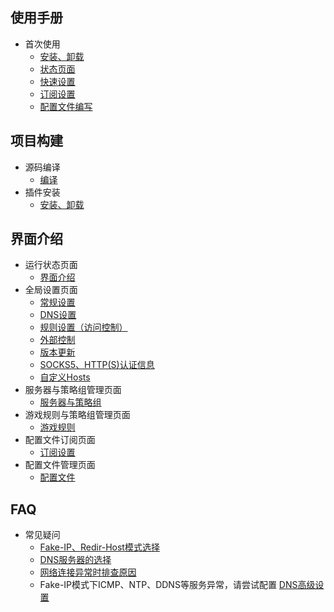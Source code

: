 ## 使用手册
* 首次使用
    * [安装、卸载](https://github.com/vernesong/OpenClash/wiki/安装)
    * [状态页面](https://github.com/vernesong/OpenClash/wiki/运行状态)
    * [快速设置](https://github.com/vernesong/OpenClash/wiki/常规设置)
    * [订阅设置](https://github.com/vernesong/OpenClash/wiki/订阅设置)
    * [配置文件编写](https://github.com/vernesong/OpenClash/wiki/配置文件)

## 项目构建

* 源码编译
    * [编译](https://github.com/vernesong/OpenClash/wiki/编译)
* 插件安装
    * [安装、卸载](https://github.com/vernesong/OpenClash/wiki/安装)


## 界面介绍

* 运行状态页面
    * [界面介绍](https://github.com/vernesong/OpenClash/wiki/运行状态)
* 全局设置页面
    * [常规设置](https://github.com/vernesong/OpenClash/wiki/常规设置)
    * [DNS设置](https://github.com/vernesong/OpenClash/wiki/DNS设置)
    * [规则设置（访问控制）](https://github.com/vernesong/OpenClash/wiki/规则设置（访问控制）)
    * [外部控制](https://github.com/vernesong/OpenClash/wiki/外部控制)
    * [版本更新](https://github.com/vernesong/OpenClash/wiki/版本更新)
    * [SOCKS5、HTTP(S)认证信息](https://github.com/vernesong/OpenClash/wiki/SOCKS5、HTTP(S)认证信息)
    * [自定义Hosts](https://github.com/vernesong/OpenClash/wiki/自定义Hosts)
* 服务器与策略组管理页面
    * [服务器与策略组](https://github.com/vernesong/OpenClash/wiki/%E6%9C%8D%E5%8A%A1%E5%99%A8%E5%92%8C%E7%AD%96%E7%95%A5%E7%BB%84%E7%AE%A1%E7%90%86)
* 游戏规则与策略组管理页面
    * [游戏规则](https://github.com/vernesong/OpenClash/wiki/%E6%B8%B8%E6%88%8F%E8%A7%84%E5%88%99%E4%B8%8E%E7%AD%96%E7%95%A5%E7%BB%84%E7%AE%A1%E7%90%86)
* 配置文件订阅页面
    * [订阅设置](https://github.com/vernesong/OpenClash/wiki/订阅设置)
* 配置文件管理页面
    * [配置文件](https://github.com/vernesong/OpenClash/wiki/配置文件)


## FAQ
* 常见疑问
    * [Fake-IP、Redir-Host模式选择](https://github.com/vernesong/OpenClash/wiki/常规设置)
    * [DNS服务器的选择](https://github.com/vernesong/OpenClash/wiki/DNS设置)
    * [网络连接异常时排查原因](https://github.com/vernesong/OpenClash/wiki/网络连接异常时排查原因)
    * Fake-IP模式下ICMP、NTP、DDNS等服务异常，请尝试配置 [DNS高级设置](https://github.com/vernesong/OpenClash/wiki/DNS设置)

